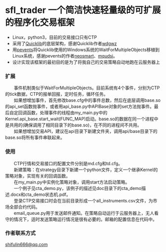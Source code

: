 # sfl_trader 一个简洁快速轻量级的可扩展的程序化交易框架
* Linux，python3，目前的交易接口只有CTP
* 采用了[Quicklib](http://www.quicklib.cn/)的底层架构，感谢Quicklib作者[wdgwz](https://github.com/wdgwz)
* 用[pevents](https://github.com/neosmart/pevents)将Quicklib使用的Windows系统的WaitForMultipleObjects移植到Linux系统，感谢pevents的作者[neosmart](https://github.com/neosmart/pevents)、[mqudsi](https://github.com/mqudsi)。
* 设计实现该框架的最初目的是为了将我自己的交易策略自动地跑在云服务器上

### 扩展
&emsp;&emsp;事件机制类似于WaitForMultipleObjects。目前系统有4个事件，分别为CTP的tick数据，CTP的报单回报，定时任务，循环任务。<br/>
&emsp;&emsp;如果想增加事件，首先修改base.cfg中的事件总数，然后在底层调用base.so的api_set函数抛事件，或者用api_base.py中APIBase对象的set方法抛事件。最后自定回调函数，处理事件的线程由my_main.py中的Kernel.api_base.start_wait(FUNC_MAP)启动。base.so的数据在同一个进程中是共用的(确保调用了相同目录下的base.so)，在不同的进程间不共用。<br/>
&emsp;&emsp;如果想增加交易API，建议在api目录下新建文件夹，调用api/base目录下的base.so将所有事件串联起来。
### 使用
&emsp;&emsp;CTP行情和交易接口的配置文件分别是md.cfg和td.cfg。<br/>
&emsp;&emsp;新建策略：在strategy目录下新建一个python文件，定义一个继承Kernel的策略对象，实现有关的回调函数。<br/>
&emsp;&emsp;在my_main.py中实例化策略对象，调用start方法启动策略。<br/>
&emsp;&emsp;一个例子见cta_demo.py，该例子的描述见doc目录下的cta_demo描述.docx和cta_demo状态机.pdf。<br/>
&emsp;&emsp;登录CTP交易接口时会在当前目录形成一个all_instruments.csv文件，为市场全部合约代码。<br/>
&emsp;&emsp;email_queue.py用于发送邮件通知。在策略自动运行于云服务器上，无人看守的情况下，适时发送策略运行情况是很有必要的。邮箱的配置信息在代码中。

### 作者联系方式
shifulin666@qq.com